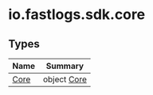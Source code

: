 # io.fastlogs.sdk.core

## Types

| Name                   | Summary                       |
| ---------------------- | ----------------------------- |
| [Core](-core/index.md) | object [Core](-core/index.md) |
